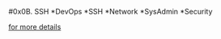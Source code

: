 #0x0B. SSH
*DevOps
*SSH
*Network
*SysAdmin
*Security

[for more details](https://intranet.alxswe.com/projects/244)
